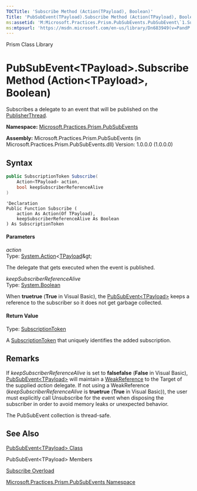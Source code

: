 ```yaml
---
TOCTitle: 'Subscribe Method (Action(TPayload), Boolean)'
Title: 'PubSubEvent(TPayload).Subscribe Method (Action(TPayload), Boolean) (Microsoft.Practices.Prism.PubSubEvents)'
ms:assetid: 'M:Microsoft.Practices.Prism.PubSubEvents.PubSubEvent\`1.Subscribe(System.Action{\`0},System.Boolean)'
ms:mtpsurl: 'https://msdn.microsoft.com/en-us/library/Dn683949(v=PandP.50)'
---
```


Prism Class Library

PubSubEvent&lt;TPayload&gt;.Subscribe Method (Action&lt;TPayload&gt;, Boolean)
================================================================================================================

Subscribes a delegate to an event that will be published on the [PublisherThread](https://msdn.microsoft.com/en-us/library/microsoft.practices.prism.pubsubevents.threadoption(v=pandp.50)).

**Namespace:** [Microsoft.Practices.Prism.PubSubEvents](https://msdn.microsoft.com/en-us/library/microsoft.practices.prism.pubsubevents(v=pandp.50))

**Assembly:** Microsoft.Practices.Prism.PubSubEvents (in Microsoft.Practices.Prism.PubSubEvents.dll) Version: 1.0.0.0 (1.0.0.0)

Syntax
------

```C#
public SubscriptionToken Subscribe(
	Action<TPayload> action,
	bool keepSubscriberReferenceAlive
)
```
```VB
'Declaration
Public Function Subscribe ( 
	action As Action(Of TPayload),
	keepSubscriberReferenceAlive As Boolean
) As SubscriptionToken
```

#### Parameters

*action*  
Type: [System.Action](http://msdn2.microsoft.com/en-us/library/018hxwa8)&lt;[TPayload](https://msdn.microsoft.com/en-us/library/dn736103(v=pandp.50))&gt;

The delegate that gets executed when the event is published.

*keepSubscriberReferenceAlive*  
Type: [System.Boolean](http://msdn2.microsoft.com/en-us/library/a28wyd50)

When **truetrue** (**True** in Visual Basic), the [PubSubEvent&lt;TPayload&gt;](https://msdn.microsoft.com/en-us/library/dn736103(v=pandp.50)) keeps a reference to the subscriber so it does not get garbage collected.

#### Return Value

Type: [SubscriptionToken](https://msdn.microsoft.com/en-us/library/microsoft.practices.prism.pubsubevents.subscriptiontoken(v=pandp.50))

A [SubscriptionToken](https://msdn.microsoft.com/en-us/library/microsoft.practices.prism.pubsubevents.subscriptiontoken(v=pandp.50)) that uniquely identifies the added subscription.

Remarks
-------

<span id="remarksToggle"></span> If *keepSubscriberReferenceAlive* is set to **falsefalse** (**False** in Visual Basic), [PubSubEvent&lt;TPayload&gt;](https://msdn.microsoft.com/en-us/library/dn736103(v=pandp.50)) will maintain a [WeakReference](http://msdn2.microsoft.com/en-us/library/hbh8w2zd) to the Target of the supplied *action* delegate. If not using a WeakReference (*keepSubscriberReferenceAlive* is **truetrue** (**True** in Visual Basic)), the user must explicitly call Unsubscribe for the event when disposing the subscriber in order to avoid memory leaks or unexpected behavior.

The PubSubEvent collection is thread-safe.

See Also
--------


[PubSubEvent&lt;TPayload&gt; Class](https://msdn.microsoft.com/en-us/library/dn736103(v=pandp.50))

PubSubEvent&lt;TPayload&gt; Members

[Subscribe Overload](https://msdn.microsoft.com/en-us/library/dn736298(v=pandp.50))

[Microsoft.Practices.Prism.PubSubEvents Namespace](https://msdn.microsoft.com/en-us/library/microsoft.practices.prism.pubsubevents(v=pandp.50))
